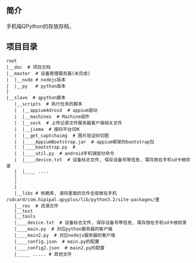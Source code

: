 ## 简介

手机端QPython的存放存档，

## 项目目录

    root
    |__doc  # 项目文档
    |__master  # 设备管理服务器(未完成)
    |  |__node # nodejs版本
    |  |__py   # python版本
    |
    |__slave  # qpython脚本
       |__scripts  # 执行任务的脚本
       |  |__appium4droid  # appium驱动
       |  |__machines  # Machine组件
       |  |__sock  # 上传记录文件服务器客户端相关文件
       |  |__jiema  # 接码平台SDK
       |  |__get_captchaimg  # 图片验证码切图
       |  |____AppiumBootstrap.jar  # appium框架的bootstrap包
       |  |____bootstrap.py  #
       |  |____util.py  # android手机端部分命令
       |  |____device.txt  # 设备标志文件, 保存设备号等信息, 需存放在手机sd卡根目录
       |  |____ ....
       |
       |
       |
       |__libs # 依赖库, 请将里面的文件全部放在手机 /sdcard/com.hipipal.qpyplus/lib/python3.2/site-packages/里
       |__res  # 资源文件
       |__test
       |__tools
       |____device.txt  # 设备标志文件, 保存设备号等信息, 需存放在手机sd卡根目录
       |____main.py  # 对应python服务器的客户端
       |____main2.py  # 对应nodejs服务器的客户端
       |____config.json  # main.py的配置
       |____config2.json  # main2.py的配置
       |_____ ..... # 其他文件


